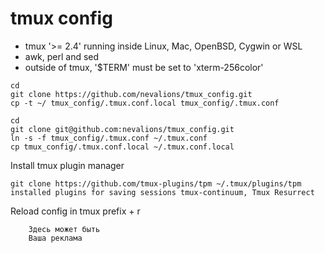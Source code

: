 # tmux config
- tmux '>= 2.4' running inside Linux, Mac, OpenBSD, Cygwin or WSL
- awk, perl and sed
- outside of tmux, '$TERM' must be set to 'xterm-256color'
```
cd
git clone https://github.com/nevalions/tmux_config.git
cp -t ~/ tmux_config/.tmux.conf.local tmux_config/.tmux.conf
```
```
cd
git clone git@github.com:nevalions/tmux_config.git
ln -s -f tmux_config/.tmux.conf ~/.tmux.conf
cp tmux_config/.tmux.conf.local ~/.tmux.conf.local
```
Install tmux plugin manager
```
git clone https://github.com/tmux-plugins/tpm ~/.tmux/plugins/tpm
installed plugins for saving sessions tmux-continuum, Tmux Resurrect
```
Reload config in tmux prefix + r

```
    Здесь может быть
    Ваша реклама
```
